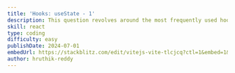 ```yaml
---
title: 'Hooks: useState - 1'
description: This question revolves around the most frequently used hook in React development. Your task is to implement the logic for managing tasks - including storing, adding, and deleting them within a local state variable.
skill: react
type: coding
difficulty: easy
publishDate: 2024-07-01
embedUrl: https://stackblitz.com/edit/vitejs-vite-tlcjcq?ctl=1&embed=1&file=src%2FApp.jsx
author: hruthik-reddy
---
```

